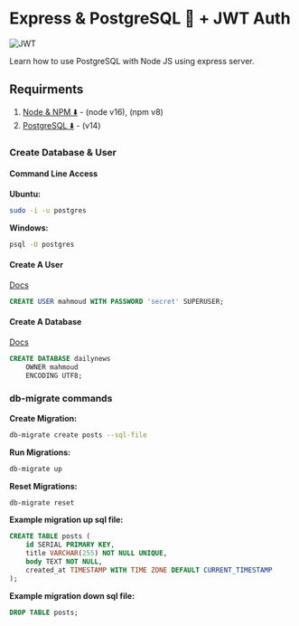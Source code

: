 # Express & PostgreSQL 🐘 + JWT Auth

![JWT](https://jwt.io/img/badge-compatible.svg "JWT Compatible")

Learn how to use PostgreSQL with Node JS using express server.

## Requirments

1. [Node & NPM ⬇️](https://nodejs.org/en/) - (node v16), (npm v8)
2. [PostgreSQL ⬇️](https://www.postgresql.org/download/) - (v14)

### Create Database & User

#### Command Line Access

**Ubuntu:**

```bash
sudo -i -u postgres
```

**Windows:**

```bash
psql -U postgres
```

#### Create A User

[Docs](https://www.postgresql.org/docs/14/sql-createuser.html)

```sql
CREATE USER mahmoud WITH PASSWORD 'secret' SUPERUSER;
```

#### Create A Database

[Docs](https://www.postgresql.org/docs/14/sql-createdatabase.html)

```sql
CREATE DATABASE dailynews
    OWNER mahmoud
    ENCODING UTF8;
```

### db-migrate commands

**Create Migration:**

```bash
db-migrate create posts --sql-file
```

**Run Migrations:**

```bash
db-migrate up
```

**Reset Migrations:**

```bash
db-migrate reset
```

**Example migration up sql file:**

```sql
CREATE TABLE posts (
    id SERIAL PRIMARY KEY,
    title VARCHAR(255) NOT NULL UNIQUE,
    body TEXT NOT NULL,
    created_at TIMESTAMP WITH TIME ZONE DEFAULT CURRENT_TIMESTAMP
);
```

**Example migration down sql file:**

```sql
DROP TABLE posts;
```
